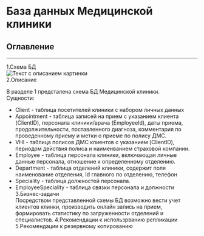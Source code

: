  # База данных Медицинской клиники
 
 ## Оглавление
 ********
 1.Схема БД\
<image src="/images/схема.png" alt="Текст с описанием картинки">\
 2.Описание
 
 В разделе 1 предсталена схема БД Медицинской клиники.\
 Сущности:
 * Client - таблица посетителей клиники с набором личных данных
 * Appointment - таблица записей на прием с указанием клиента (ClientID), персонала клиники/врача (EmployeeId), даты приема, продолжительности, поставленного диагноза, комментария по проведенному приему и метки о приеме по полису ДМС.
 * VHI - таблица полисов ДМС клиентов с указанием (ClientID), периодом действия полиса и наименванием страховой компании.
 * Employee - таблица персонала клиники, включающая личные данные персонала, отношение к определенному отделению.
 * Department - таблица отделений клиники, содержит поля наименование отделения, Id главного по отделению, телефон
 * Speciality - таблица должностей персонала.
 * EmployeeSpeciality - таблица связки персонала и должности 
 3.Бизнес-задачи\
 Посредством представленной схемы БД возможно вести учет клиентов клинки, производить онлайн запись на прием, формировать статистику по загруженности отделений и специалистов.
 4.Рекомендации к использрванию репликации\
 5.Рекомендации к резервному копированию
